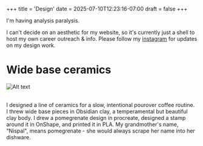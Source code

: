 +++
title = 'Design'
date = 2025-07-10T12:23:16-07:00
draft = false
+++

<!-- using h3 for project subheadings -->
<!-- leaving h1 and h2 alone - those specify the info section as blue -->
<!-- and i don't konw how to edit headings locally to subpages -->

I'm having analysis paralysis.

I can't decide on an aesthetic for my website, so it's currently just a shell to host my own career outreach & info. Please follow my [instagram](https://www.instagram.com/shxlpashxlpa/) for updates on my design work.

# Wide base ceramics 

![Alt text](/images/pottery.jpg) <br><br>

I designed a line of ceramics for a slow, intentional pourover coffee routine. I threw wide base pieces in Obsidian clay, a temperamental but beautiful clay body. I drew a pomegrenate design in procreate, designed a stamp around it in OnShape, and printed it in PLA. My grandmother's name, "Nispal", means pomegrenate - she would always scrape her name into her dishware.


